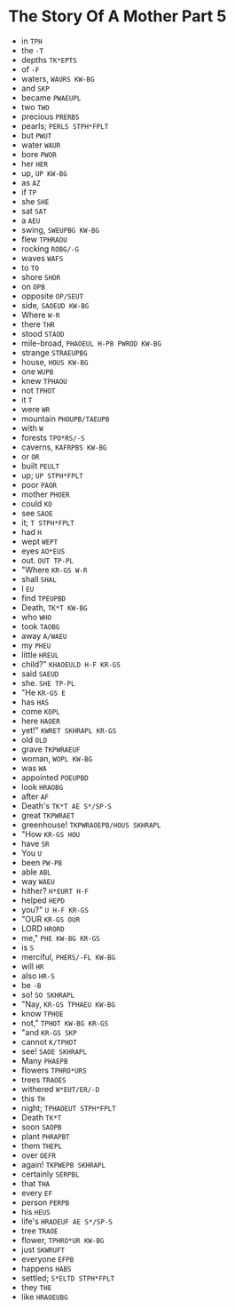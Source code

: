 # The Story Of A Mother Part 5

* in `TPH`
* the `-T`
* depths `TK*EPTS`
* of `-F`
* waters, `WAURS KW-BG`
* and `SKP`
* became `PWAEUPL`
* two `TWO`
* precious `PRERBS`
* pearls; `PERLS STPH*FPLT`
* but `PWUT`
* water `WAUR`
* bore `PWOR`
* her `HER`
* up, `UP KW-BG`
* as `AZ`
* if `TP`
* she `SHE`
* sat `SAT`
* a `AEU`
* swing, `SWEUPBG KW-BG`
* flew `TPHRAOU`
* rocking `ROBG/-G`
* waves `WAFS`
* to `TO`
* shore `SHOR`
* on `OPB`
* opposite `OP/SEUT`
* side, `SAOEUD KW-BG`
* Where `W-R`
* there `THR`
* stood `STAOD`
* mile-broad, `PHAOEUL H-PB PWROD KW-BG`
* strange `STRAEUPBG`
* house, `HOUS KW-BG`
* one `WUPB`
* knew `TPHAOU`
* not `TPHOT`
* it `T`
* were `WR`
* mountain `PHOUPB/TAEUPB`
* with `W`
* forests `TPO*RS/-S`
* caverns, `KAFRPBS KW-BG`
* or `OR`
* built `PEULT`
* up; `UP STPH*FPLT`
* poor `PAOR`
* mother `PHOER`
* could `KO`
* see `SAOE`
* it; `T STPH*FPLT`
* had `H`
* wept `WEPT`
* eyes `AO*EUS`
* out. `OUT TP-PL`
* "Where `KR-GS W-R`
* shall `SHAL`
* I `EU`
* find `TPEUPBD`
* Death, `TK*T KW-BG`
* who `WHO`
* took `TAOBG`
* away `A/WAEU`
* my `PHEU`
* little `HREUL`
* child?" `KHAOEULD H-F KR-GS`
* said `SAEUD`
* she. `SHE TP-PL`
* "He `KR-GS E`
* has `HAS`
* come `KOPL`
* here `HAOER`
* yet!" `KWRET SKHRAPL KR-GS`
* old `OLD`
* grave `TKPWRAEUF`
* woman, `WOPL KW-BG`
* was `WA`
* appointed `POEUPBD`
* look `HRAOBG`
* after `AF`
* Death's `TK*T AE S*/SP-S`
* great `TKPWRAET`
* greenhouse! `TKPWRAOEPB/HOUS SKHRAPL`
* "How `KR-GS HOU`
* have `SR`
* You `U`
* been `PW-PB`
* able `ABL`
* way `WAEU`
* hither? `H*EURT H-F`
* helped `HEPD`
* you?" `U H-F KR-GS`
* "OUR `KR-GS OUR`
* LORD `HRORD`
* me," `PHE KW-BG KR-GS`
* is `S`
* merciful, `PHERS/-FL KW-BG`
* will `HR`
* also `HR-S`
* be `-B`
* so! `SO SKHRAPL`
* "Nay, `KR-GS TPHAEU KW-BG`
* know `TPHOE`
* not," `TPHOT KW-BG KR-GS`
* "and `KR-GS SKP`
* cannot `K/TPHOT`
* see! `SAOE SKHRAPL`
* Many `PHAEPB`
* flowers `TPHRO*URS`
* trees `TRAOES`
* withered `W*EUT/ER/-D`
* this `TH`
* night; `TPHAOEUT STPH*FPLT`
* Death `TK*T`
* soon `SAOPB`
* plant `PHRAPBT`
* them `THEPL`
* over `OEFR`
* again! `TKPWEPB SKHRAPL`
* certainly `SERPBL`
* that `THA`
* every `EF`
* person `PERPB`
* his `HEUS`
* life's `HRAOEUF AE S*/SP-S`
* tree `TRAOE`
* flower, `TPHRO*UR KW-BG`
* just `SKWRUFT`
* everyone `EFPB`
* happens `HABS`
* settled; `S*ELTD STPH*FPLT`
* they `THE`
* like `HRAOEUBG`
